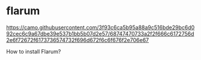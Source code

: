 # flarum

https://camo.githubusercontent.com/3f93c6ca5b95a88a9c516bde29bc6d092cec6c9a67dbe39e537b1bb5b07d2e57/68747470733a2f2f666c6172756d2e6f72672f6173736574732f696d672f6c6f676f2e706e67

How to install Flarum?


